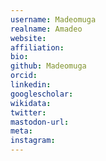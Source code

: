 ```yaml
---
username: Madeomuga
realname: Amadeo
website: 
affiliation: 
bio: 
github: Madeomuga
orcid: 
linkedin: 
googlescholar: 
wikidata: 
twitter: 
mastodon-url: 
meta:
instagram:
---
```

